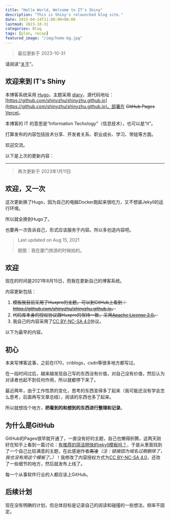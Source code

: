 ```yaml
---
title: "Hello World, Welcome to IT's Shiny"
description: "This is Shiny's relaunched blog site."
date: 2015-04-24T11:00:00+08:00
lastmod: 2023-10-31
categories: Blog
tags: [plan, recap]
featured_image: "/img/home-bg.jpg"
---
```


> 最后更新于 2023-10-31

请阅读“[关于](/about)”。

## 欢迎来到 IT's Shiny

本博客系统采用 [Hugo](https://gohugo.io)，主题采用 [diary](https://github.com/shinyzhu/hugo-theme-diary)，源代码地址：[https://github.com/shinyzhu/shinyzhu.github.io](https://github.com/shinyzhu/shinyzhu.github.io)。部署在 ~~GitHub Pages~~ [Vercel](https://vercel.com/)。

本博客的 IT 的意思是“Information Techology”（信息技术），也可以是“it”。

打算发布的内容包括技术分享、开发者关系、职业成长、学习、带娃等方面。

欢迎交流。

以下是上次的更新内容：

---

> 再次更新于 2023年1月11日

## 欢迎，又一次

这次更新换了Hugo，因为自己的电脑Docker跑起来很吃力，又不想装Jekyll的运行环境。

所以就全换到Hugo了。

也要再一次告诉自己，形式应该服务于内容。所以多创造内容吧。

> Last updated on Aug 15, 2021
>
> 题图：我在厦门旅游的时候拍的。

## 欢迎

现在的时间是2021年8月15日，而我在更新自己的博客系统。

内容更新包括：

1. ~~模板我目前采用了Huxpro的主题，可以到GitHub上看到：<https://github.com/shinyzhu/shinyzhu.github.io>。~~
2. ~~代码库本身的授权协议跟Huxpro的保持一致，采用[Apache License 2.0](https://github.com/shinyzhu/shinyzhu.github.io/blob/master/LICENSE)。~~
3. 我自己的内容采用了[CC BY-NC-SA 4.0](https://creativecommons.org/licenses/by-nc-sa/4.0/)协议。

以下为最早的内容。

## 初心

本来写博客这事，之前在i170，cnblogs，csdn等很多地方都写过。

在一段时间过后，越来越发现自己写的东西没有价值，对自己没有价值，然后认为对读者也起不到任何作用，所以就都停下来了。

最近两年，由于工作性质的变化，思考的东西变得多了起来（我可能还没有学会怎么思考，后面再写文章总结），阅读的东西也多了起来。

所以就想找个地方，**把看到的和想到的东西进行整理和记录**。

## 为什么是GitHub

GitHub的Pages很早就开通了，一直没有好的主题，自己也懒得折腾，这两天刚好在知乎上看到一篇讨论：[有推荐的简洁明快的jekyll模板吗？](http://www.zhihu.com/question/20223939)，于是从里面找到了一个自己比较满意的主题，在此感谢作者~~周凌~~*（注：链接因为域名过期删除了，我也没有用这个模板了。）*！我修改了内容授权方式为[CC BY-NC-SA 4.0](https://creativecommons.org/licenses/by-nc-sa/4.0/)，还改了一些细节的地方，然后就发布上线了。

每一个从事软件行业的人都应该上GitHub。

## 后续计划

现在没有明确的计划，但总体目标是记录自己的阅读和碰撞的一些想法，频率不固定。